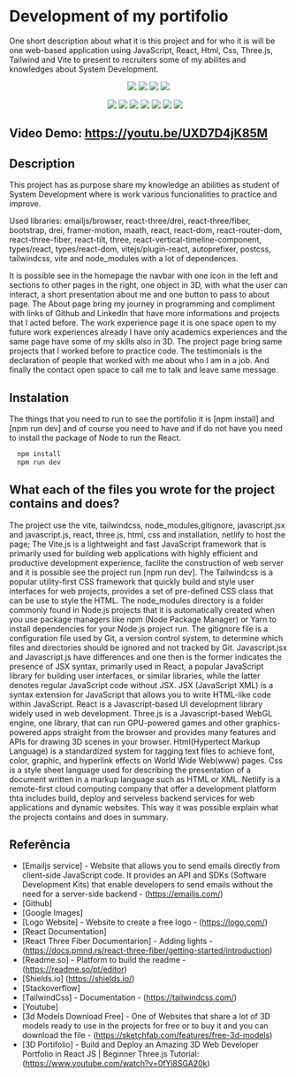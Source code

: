 # Development of my portifolio

One short description about what it is this project and for who it is will be one web-based application using JavaScript, React, Html, Css, Three.js, Tailwind and Vite to present to recruiters some of my abilites and knowledges about System Development.

<p align="center">
  <img src="https://img.shields.io/github/downloads/ThayRibeiro0/project0.2/total?color=%2300ff00&logo=Github&style=plastic" />
  <img src="https://img.shields.io/github/repo-size/ThayRibeiro0/project0.2?style=plastic" />
  <img src="https://img.shields.io/github/languages/top/ThayRibeiro0/project0.2?style=plastic" />
  <img src="https://img.shields.io/github/last-commit/ThayRibeiro0/project0.2?style=plastic" />
</p>

<p align="center">
    <img src="https://img.shields.io/badge/-Javascript/total?logo=Javascript" />
    <img src="https://img.shields.io/badge/HTML-E34F26?&logo=html5&logoColor=white&style=flat"  />
    <img src="https://img.shields.io/badge/CSS-3776AB?&logo=css3&logoColor=white&style=flat" />
    <img src="https://img.shields.io/badge/-ReactJs-61DAFB?logo=react&logoColor=white&style=flat">
    <img src="https://img.shields.io/badge/Tailwind_CSS-38B2AC?style=for-the-badge&logo=tailwind-css&logoColor=white">
    <img src="https://img.shields.io/badge/Bootstrap-563D7C?style=for-the-badge&logo=bootstrap&logoColor=white">
    <img src="https://img.shields.io/badge/Netlify-00C7B7?style=for-the-badge&logo=netlify&logoColor=white">
    <img src="">
    <img src="">
    <img src="">
</p>


## Video Demo: <https://youtu.be/UXD7D4jK85M>


## Description

This project has as purpose share my knowledge an abilities as student of System Development where is work various funcionalities to practice and improve. 

Used libraries: emailjs/browser, react-three/drei, react-three/fiber, bootstrap, drei, framer-motion, maath, react, react-dom, react-router-dom, react-three-fiber, react-tilt, three, react-vertical-timeline-component, types/react, types/react-dom, vitejs/plugin-react, autoprefixer, postcss, tailwindcss, vite and node_modules with a lot of dependences.

It is possible see in the homepage the navbar with one icon in the left and sections to other pages in the right, one object in 3D, with what the user can interact, a short presentation about me and one button to pass to about page. The About page bring my journey in programming and compliment with links of Github and Linkedln that have more informations and projects that I acted before. The work experience page it is one space open to my future work experiences already I have only academics experiences and the same page have some of my skills also in 3D. The project page bring same projects that I worked before to practice code. The testimonials is the declaration of people that worked with me about who I am in a job. And finally the contact open space to call me to talk and leave same message.

## Instalation

The things that you need to run to see the portifolio it is [npm install] and [npm run dev] and of course you need to have and if do not have you need to install the package of Node to run the React.

```bash
  npm install
  npm run dev
```
    
## What each of the files you wrote for the project contains and does?

The project use the vite, tailwindcss, node_modules,gitignore, javascript.jsx and javascript.js, react, three.js, html, css and installation, netlify to host the page; The Vite.js is a lightweight and fast JavaScript framework that is primarily used for building web applications with highly efficient and productive development experience, facilite the construction of web server and it is possible see the project run [npm run dev]. The Tailwindcss is a popular utility-first CSS framework that quickly build and style user interfaces for web projects, provides a set of pre-defined CSS class that can be use to style the HTML. The node_modules directory is a folder commonly found in Node.js projects that it is automatically created when you use package managers like npm (Node Package Manager) or Yarn to install dependencies for your Node.js project run. The gitignore file is a configuration file used by Git, a version control system, to determine which files and directories should be ignored and not tracked by Git. Javascript.jsx and Javascript.js have differences and one then is the former indicates the presence of JSX syntax, primarily used in React, a popular JavaScript library for building user interfaces, or similar libraries, while the latter denotes regular JavaScript code without JSX. JSX (JavaScript XML) is a syntax extension for JavaScript that allows you to write HTML-like code within JavaScript. React is a Javascript-based UI development library widely used in web development. Three.js is a Javascript-based WebGL engine, one library, that can run GPU-powered games and other graphics-powered apps straight from the browser and provides many features and APIs for drawing 3D scenes in your browser. Html(Hypertect Markup Language) is a standardized system for tagging text files to achieve font, color, graphic, and hyperlink effects on World Wide Web(www) pages. Css is a style sheet language used for describing the presentation of a document written in a markup language such as HTML or XML. Netlify is a remote-first cloud computing company that offer a development platform thta includes build, deploy and serveless backend services for web applications and dynamic websites. This way it was possible explain what the projects contains and does in summary.

## Referência
- [Emailjs service] - Website that allows you to send emails directly from client-side JavaScript code. It provides an API and SDKs (Software Development Kits) that enable developers to send emails without the need for a server-side backend - (https://emailjs.com/)
- [Github]
- [Google Images]
- [Logo Website] - Website to create a free logo - (https://logo.com/)
- [React Documentation]
- [React Three Fiber Documentarion] - Adding lights - (https://docs.pmnd.rs/react-three-fiber/getting-started/introduction)
- [Readme.so] - Platform to build the readme - (https://readme.so/pt/editor)
- [Shields.io] (https://shields.io/)
- [Stackoverflow]
- [TailwindCss] - Documentation - (https://tailwindcss.com/)
- [Youtube]
- [3d Models Download Free] - One of Websites that share a lot of 3D models ready to use in the projects for free or to buy it and you can download the file - (https://sketchfab.com/features/free-3d-models)
- [3D Portifolio] - Build and Deploy an Amazing 3D Web Developer Portfolio in React JS | Beginner Three.js Tutorial: (https://www.youtube.com/watch?v=0fYi8SGA20k)
